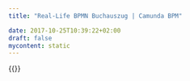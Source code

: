 ```yaml
---
title: "Real-Life BPMN Buchauszug | Camunda BPM"

date: 2017-10-25T10:39:22+02:00
draft: false
mycontent: static
---
```

{{<whitepapers-single
title="Real-Life BPMN Book Excerpt"
teaser="<h3>Auszug aus der 5. Auflage des »Praxishandbuch BPMN</h3><p>Dies ist ein kostenlos verfügbarer Auszug aus dem Praxishandbuch BPMN, 5. Auflage, erschienen im Hanser Verlag.</p><p>In diesem Buch liegt der Fokus auf BPMN als Standard für die Modellierung und Automatisierung von Prozessen. Tatsächlich gibt es seit Kurzem jedoch zwei weitere Standards, die mit BPMN eng verwandt sind und diese sehr gut ergänzen: den CMMN-Standard für das Management unstrukturierter Aktivitäten und den DMN-Standard für das Management von Entscheidungen.</p><p>Wir werden daher in diesem Abschnitt einen ersten Überblick über alle drei Standards geben und dann beschreiben, wie diese ineinandergreifen und kombiniert verwendet werden können.</p><p>Enthält Kapitel, die als Studienmaterial für die Vorbereitung zur [OCEB2-Zertifizierung](https://www.omg.org/oceb-2/index.htm) der Object Management Group (OMG) verwendet werden können.</p>"
mcautomationid="d0fa580f4c"
mcemailid="9b3738e441"
hsformid="41cf5686-f21c-4b07-baaa-7055170531d6"
pdf="//assets.ctfassets.net/vpidbgnakfvf/5XSZ091TlSueUGSiME6CMG/907bda18c10c0ead87f1c60283ca97f3/Praxishandbuch_BPMN_Excerpt.pdf"
thumbnail="//images.ctfassets.net/vpidbgnakfvf/K79GiLX1qmyGmskuAaAkC/f87a8f55361e03e35bec8aa43aa742b6/bpmn-buch-de.jpg">}}